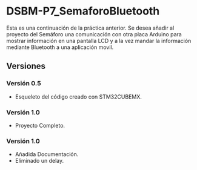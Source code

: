 # DSBM-P7_SemaforoBluetooth
Esta es una continuación de la práctica anterior. Se desea añadir al proyecto del Semáforo una comunicación con otra placa Arduino para mostrar información en una pantalla LCD y a la vez mandar la información mediante Bluetooth a una aplicación movil.

## Versiones
### Versión 0.5
 - Esqueleto del código creado con STM32CUBEMX.

### Versión 1.0
 - Proyecto Completo.

### Versión 1.0
 - Añadida Documentación.
 - Eliminado un delay.